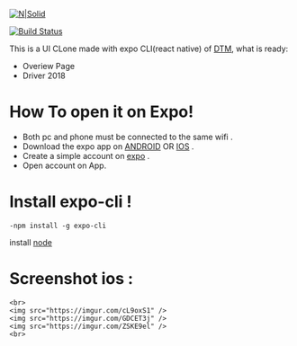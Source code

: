 
[![N|Solid](https://cldup.com/dTxpPi9lDf.thumb.png)](https://nodesource.com/products/nsolid)

[![Build Status](https://travis-ci.org/joemccann/dillinger.svg?branch=master)](https://travis-ci.org/joemccann/dillinger)

This is a UI CLone made with expo CLI(react native) of [DTM](https://www.dtm.com/en), what is ready:
  - Overiew Page
  - Driver 2018

# How To open it on Expo!
  - Both pc and phone must be connected to the same wifi .
  - Download the expo app on [ANDROID](https://play.google.com/store/apps/details?id=host.exp.exponent&hl=en) OR [IOS](https://itunes.apple.com/us/app/expo-client/id982107779?mt=8) .
  - Create a simple account on [expo](https://expo.io/signup) .
  - Open account on App.


# Install expo-cli !

    -npm install -g expo-cli
 install [node](https://nodejs.org/en/download/)
 
 # Screenshot ios : 

    <br>
    <img src="https://imgur.com/cL9oxS1" />
    <img src="https://imgur.com/GDCET3j" />
    <img src="https://imgur.com/ZSKE9el" />
    <br>